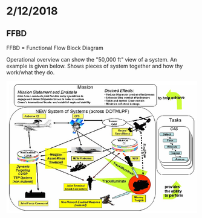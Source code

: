 # 2/12/2018

## FFBD

FFBD = Functional Flow Block Diagram

Operational overview can show the "50,000 ft" view of a system. An example is
given below. Shows pieces of system together and how thy work/what they do.

![Operational view][op_view_img]




[op_view_img]: img/operational_view.jpg
